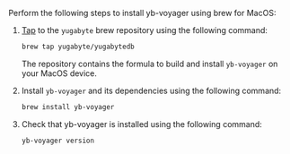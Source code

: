 
Perform the following steps to install yb-voyager using brew for MacOS:

1. [Tap](https://docs.brew.sh/Taps) to the `yugabyte` brew repository using the following command:

    ```sh
    brew tap yugabyte/yugabytedb
    ```

    The repository contains the formula to build and install `yb-voyager` on your MacOS device.

1. Install `yb-voyager` and its dependencies using the following command:

    ```sh
    brew install yb-voyager
    ```

1. Check that yb-voyager is installed using the following command:

    ```sh
    yb-voyager version
    ```
